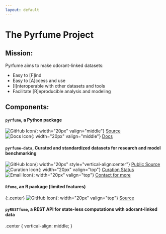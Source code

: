 ```yaml
---
layout: default
---
```


# The Pyrfume Project


## Mission:
Pyrfume aims to make odorant-linked datasets:
- Easy to [F]ind
- Easy to [A]ccess and use
- [I]nteroperable with other datasets and tools
- Facilitate [R]eproducible analysis and modeling

## Components:
#### `pyrfume`, a Python package
![GitHub Icon](https://simpleicons.org/icons/github.svg){: width="20px" valign="middle"} [Source](http://github.com/pyrfume/pyrfume)<br>
![Docs Icon](https://static.thenounproject.com/png/192334-200.png){: width="20px" valign="middle"} [Docs](http://docs.pyrfume.org)


#### `pyrfume-data`, Curated and standardized datasets for research and model benchmarking
![GitHub Icon](https://simpleicons.org/icons/github.svg){: width="20px" style="vertical-align:center"} [Public Source](http://github.com/pyrfume/pyrfume-data)<br>
![Curation Icon](https://static.thenounproject.com/png/2013853-200.png){: width="20px" valign="top"} [Curation Status](http://status.pyrfume.org)<br>
![Email Icon](https://static.thenounproject.com/png/4005023-200.png){: width="20px" valign="top"} [Contact for more](mailto:admin@pyrfume.org)<br>

#### `Rfume`, an R package (limited features)
{:.center}
![GitHub Icon](https://simpleicons.org/icons/github.svg){: width="20px" valign="top"} [Source](http://github.com/pyrfume/rfume)<br>

#### `pyRESTfume`, a REST API for state-less computations with odorant-linked data

.center {
  vertical-align: middle;
}
